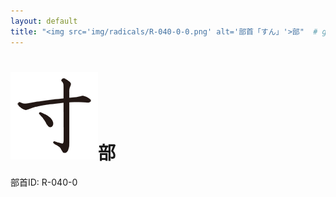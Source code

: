 ```yaml
---
layout: default
title: "<img src='img/radicals/R-040-0-0.png' alt='部首「すん」'>部"  # glyphをタイトルに使用
---
```


# <img src='img/radicals/R-040-0-0.png' alt='部首「すん」'>部
部首ID: R-040-0
